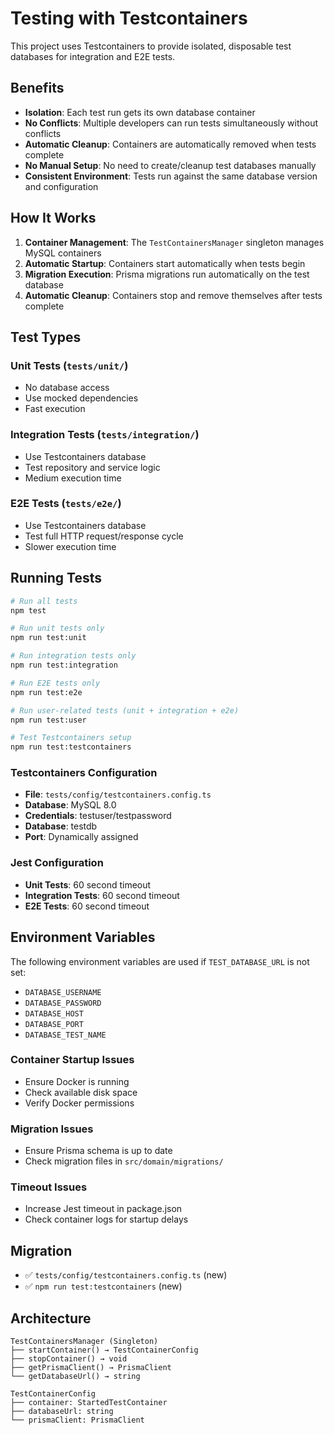 # Testing with Testcontainers

This project uses Testcontainers to provide isolated, disposable test databases for integration and E2E tests.

## Benefits

- **Isolation**: Each test run gets its own database container
- **No Conflicts**: Multiple developers can run tests simultaneously without conflicts
- **Automatic Cleanup**: Containers are automatically removed when tests complete
- **No Manual Setup**: No need to create/cleanup test databases manually
- **Consistent Environment**: Tests run against the same database version and configuration

## How It Works

1. **Container Management**: The `TestContainersManager` singleton manages MySQL containers
2. **Automatic Startup**: Containers start automatically when tests begin
3. **Migration Execution**: Prisma migrations run automatically on the test database
4. **Automatic Cleanup**: Containers stop and remove themselves after tests complete

## Test Types

### Unit Tests (`tests/unit/`)

- No database access
- Use mocked dependencies
- Fast execution

### Integration Tests (`tests/integration/`)

- Use Testcontainers database
- Test repository and service logic
- Medium execution time

### E2E Tests (`tests/e2e/`)

- Use Testcontainers database
- Test full HTTP request/response cycle
- Slower execution time

## Running Tests

```bash
# Run all tests
npm test

# Run unit tests only
npm run test:unit

# Run integration tests only
npm run test:integration

# Run E2E tests only
npm run test:e2e

# Run user-related tests (unit + integration + e2e)
npm run test:user

# Test Testcontainers setup
npm run test:testcontainers
```

### Testcontainers Configuration

- **File**: `tests/config/testcontainers.config.ts`
- **Database**: MySQL 8.0
- **Credentials**: testuser/testpassword
- **Database**: testdb
- **Port**: Dynamically assigned

### Jest Configuration

- **Unit Tests**: 60 second timeout
- **Integration Tests**: 60 second timeout
- **E2E Tests**: 60 second timeout

## Environment Variables

The following environment variables are used if `TEST_DATABASE_URL` is not set:

- `DATABASE_USERNAME`
- `DATABASE_PASSWORD`
- `DATABASE_HOST`
- `DATABASE_PORT`
- `DATABASE_TEST_NAME`

### Container Startup Issues

- Ensure Docker is running
- Check available disk space
- Verify Docker permissions

### Migration Issues

- Ensure Prisma schema is up to date
- Check migration files in `src/domain/migrations/`

### Timeout Issues

- Increase Jest timeout in package.json
- Check container logs for startup delays

## Migration

- ✅ `tests/config/testcontainers.config.ts` (new)
- ✅ `npm run test:testcontainers` (new)

## Architecture

```
TestContainersManager (Singleton)
├── startContainer() → TestContainerConfig
├── stopContainer() → void
├── getPrismaClient() → PrismaClient
└── getDatabaseUrl() → string

TestContainerConfig
├── container: StartedTestContainer
├── databaseUrl: string
└── prismaClient: PrismaClient
```

